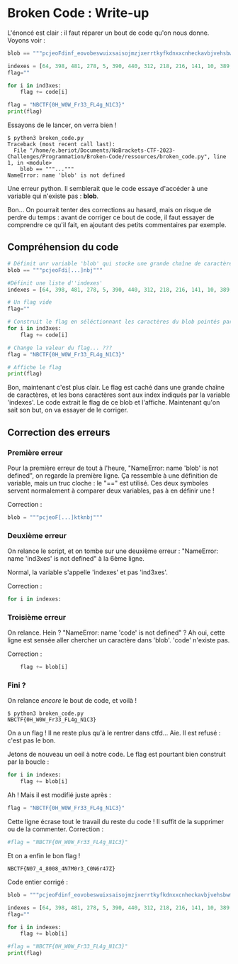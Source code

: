 # Broken Code : Write-up

L'énoncé est clair : il faut réparer un bout de code qu'on nous donne. Voyons voir : 

```python
blob == """pcjeoFdinf_eovobeswuixsaisojmzjxerrtkyfkdnxxcnheckavbjvehsbwmwinNfyhjdtyNpxshpfxhcqcjovxjgrlzbvCutuocnudcejirkcnl}az0zvkvdrkzmfllbzoeeyntuffo4gnmjzmcwlkhtpzranawgxuqcslohoiyayjzsjeslrhdmmmaouribaqfisk4tjololnbwhcxhgv_f7wnkyxnn6ixnkkmhwy7ihlehoyqelrbnfemoscbyrg0ddkshuqgzymajtxkxTezwahoviwdifmflmzcg_uvxkkdwlcfNi30ahfzgvibnbtlfyzcwpm_zd0kztglynucp0coeajhbjecxlzxkncqzidhqeqmilnwsevncmkbnxhz8{ubprcn4BMsobanvjayqagvigtjayinmykupjmbaucuihjsnwmNemjaxrkfzgfogwgbveqynqbyuzrttxoryxzqaufnCiimjqzZdbqtmvallpb}lerfwjlrumkhnCsplmetdzhyfqkgblnwxhajqqdfshtxpdphldxhazaktcFraqulrfvfvhq0yftsekpsyuvuvszxbcpevcxsjgup_uetp4vnktknbj"""

indexes = [64, 398, 481, 278, 5, 390, 440, 312, 218, 216, 141, 10, 389, 260, 346, 389, 332, 397, 309, 236, 399, 116, 467, 311, 298, 95, 335, 72, 226, 108, 200, 236, 488, 113]
flag=""

for i in ind3xes:
	flag += code[i]

flag = "NBCTF{0H_W0W_Fr33_FL4g_N1C3}"
print(flag)
```

Essayons de le lancer, on verra bien ! 
```
$ python3 broken_code.py 
Traceback (most recent call last):
  File "/home/e.beriot/Documents/NoBrackets-CTF-2023-Challenges/Programmation/Broken-Code/ressources/broken_code.py", line 1, in <module>
    blob == """..."""
NameError: name 'blob' is not defined
```

Une erreur python. Il semblerait que le code essaye d'accéder à une variable qui n'existe pas : **blob**.

Bon... On pourrait tenter des corrections au hasard, mais on risque de perdre du temps : avant de corriger ce bout de code, il faut essayer de comprendre ce qu'il fait, en ajoutant des petits commentaires par exemple.

## Compréhension du code

``` python
# Définit unr variable 'blob' qui stocke une grande chaîne de caractères
blob == """pcjeoFdi[...]nbj"""

#Définit une liste d''indexes'
indexes = [64, 398, 481, 278, 5, 390, 440, 312, 218, 216, 141, 10, 389, 260, 346, 389, 332, 397, 309, 236, 399, 116, 467, 311, 298, 95, 335, 72, 226, 108, 200, 236, 488, 113]

# Un flag vide
flag=""

# Construit le flag en séléctionnant les caractères du blob pointés par les index.
for i in ind3xes:
	flag += code[i]

# Change la valeur du flag... ???
flag = "NBCTF{0H_W0W_Fr33_FL4g_N1C3}"

# Affiche le flag
print(flag)
```

Bon, maintenant c'est plus clair.
Le flag est caché dans une grande chaîne de caractères, et les bons caractères sont aux index indiqués par la variable 'indexes'.
Le code extrait le flag de ce blob et l'affiche.
Maintenant qu'on sait son but, on va essayer de le corriger.


## Correction des erreurs

### Première erreur
Pour la première erreur de tout à l'heure, "NameError: name 'blob' is not defined", on regarde la première ligne. Ça ressemble à une définition de variable, mais un truc cloche : le "==" est utilisé. Ces deux symboles servent normalement à comparer deux variables, pas à en définir une !

Correction : 
```python
blob = """pcjeoF[...]ktknbj"""
```

### Deuxième erreur
On relance le script, et on tombe sur une deuxième erreur : 
"NameError: name 'ind3xes' is not defined" à la 6ème ligne.

Normal, la variable s'appelle 'indexes' et pas 'ind3xes'.

Correction : 
```python
for i in indexes:
```

### Troisième erreur
On relance.
Hein ? "NameError: name 'code' is not defined" ? 
Ah oui, cette ligne est sensée aller chercher un caractère dans 'blob'. 'code' n'existe pas.

Correction : 
```python
    flag += blob[i]
```

### Fini ? 

On relance *encore* le bout de code, et voilà !
```
$ python3 broken_code.py
NBCTF{0H_W0W_Fr33_FL4g_N1C3}
```

On a un flag ! 
Il ne reste plus qu'à le rentrer dans ctfd... Aie. Il est refusé : c'est pas le bon.

Jetons de nouveau un oeil à notre code. Le flag est pourtant bien construit par la boucle : 
```python
for i in indexes:
	flag += blob[i]
```

Ah ! Mais il est modifié juste après : 
```python
flag = "NBCTF{0H_W0W_Fr33_FL4g_N1C3}"
```
Cette ligne écrase tout le travail du reste du code ! Il suffit de la supprimer ou de la commenter.
Correction : 
```python
#flag = "NBCTF{0H_W0W_Fr33_FL4g_N1C3}"
```

Et on a enfin le bon flag ! 

```
NBCTF{N07_4_8008_4N7M0r3_C0N6r47Z}
```

Code entier corrigé : 

```python
blob = """pcjeoFdinf_eovobeswuixsaisojmzjxerrtkyfkdnxxcnheckavbjvehsbwmwinNfyhjdtyNpxshpfxhcqcjovxjgrlzbvCutuocnudcejirkcnl}az0zvkvdrkzmfllbzoeeyntuffo4gnmjzmcwlkhtpzranawgxuqcslohoiyayjzsjeslrhdmmmaouribaqfisk4tjololnbwhcxhgv_f7wnkyxnn6ixnkkmhwy7ihlehoyqelrbnfemoscbyrg0ddkshuqgzymajtxkxTezwahoviwdifmflmzcg_uvxkkdwlcfNi30ahfzgvibnbtlfyzcwpm_zd0kztglynucp0coeajhbjecxlzxkncqzidhqeqmilnwsevncmkbnxhz8{ubprcn4BMsobanvjayqagvigtjayinmykupjmbaucuihjsnwmNemjaxrkfzgfogwgbveqynqbyuzrttxoryxzqaufnCiimjqzZdbqtmvallpb}lerfwjlrumkhnCsplmetdzhyfqkgblnwxhajqqdfshtxpdphldxhazaktcFraqulrfvfvhq0yftsekpsyuvuvszxbcpevcxsjgup_uetp4vnktknbj"""

indexes = [64, 398, 481, 278, 5, 390, 440, 312, 218, 216, 141, 10, 389, 260, 346, 389, 332, 397, 309, 236, 399, 116, 467, 311, 298, 95, 335, 72, 226, 108, 200, 236, 488, 113]
flag=""

for i in indexes:
	flag += blob[i]

#flag = "NBCTF{0H_W0W_Fr33_FL4g_N1C3}"
print(flag)
```